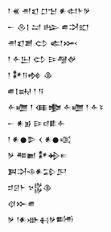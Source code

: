 <div class='block'>
<div class='line'>𒁹 𒌍 𒉣𒇬 𒆸𒈠 𒀭𒊕𒈨𒃻</div>
<div class='line'>𒀸 𒊮𒋙 𒁺 𒈗 𒌑𒋫𒊬</div>
<div class='line'>𒉣𒇬𒋢 𒌌 𒅗𒈲</div>
<div class='line'>𒁹 𒅆𒌨 𒌌 𒄿𒆷𒉻</div>
<div class='line'>𒁹 𒀯𒀀𒂔 𒆠</div>
<div class='line'>𒌑𒋙𒊻 𒁹 𒀀</div>
<div class='line'>𒅆𒁾 𒑰 𒈪𒆟 𒅆𒁾 𒁹 𒅆𒂟</div>
<div class='line'>𒀸 𒀭𒂊 𒄿𒁀𒀾𒅆</div>
<div class='line'>𒁹 𒀭𒊹𒌴 𒌋 𒀭𒊹𒄤</div>
<div class='line'>𒃻 𒍣𒆤 𒀯𒄈𒋰</div>
<div class='line'>𒀉𒋫𒈾𒀭𒁉𒂅</div>
<div class='line'>𒄑𒆪𒈨 𒆳𒌵𒆠</div>
<div class='line'>𒋼𒁍𒌑</div>
<div class='line'>𒃻 𒁹𒀭𒀝𒈬𒃻𒌦</div>
</div>